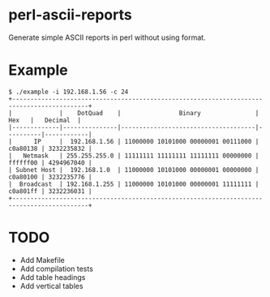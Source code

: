 perl-ascii-reports
==================

Generate simple ASCII reports in perl without using format.

Example
=======
```
$ ./example -i 192.168.1.56 -c 24
+-------------------------------------------------------------------------------------------+
|             |    DotQuad    |                Binary               |    Hex   |   Decimal  |
|-------------|---------------|-------------------------------------|----------|------------|
|      IP     |  192.168.1.56 | 11000000 10101000 00000001 00111000 | c0a80138 | 3232235832 |
|   Netmask   | 255.255.255.0 | 11111111 11111111 11111111 00000000 | ffffff00 | 4294967040 |
| Subnet Host |  192.168.1.0  | 11000000 10101000 00000001 00000000 | c0a80100 | 3232235776 |
|  Broadcast  | 192.168.1.255 | 11000000 10101000 00000001 11111111 | c0a801ff | 3232236031 |
+-------------------------------------------------------------------------------------------+
```

TODO
====
- Add Makefile
- Add compilation tests
- Add table headings
- Add vertical tables
